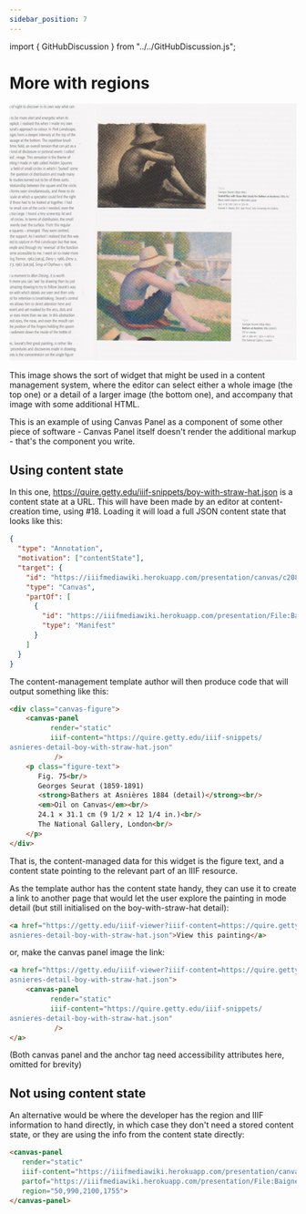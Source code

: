 ```yaml
---
sidebar_position: 7
---
```


import { GitHubDiscussion } from "../../GitHubDiscussion.js";

# More with regions

![Excerpt from exhibition catalogue](../../static/img/examples/riley.png)

This image shows the sort of widget that might be used in a content management system, where the editor can select either a whole image (the top one) or a detail of a larger image (the bottom one), and accompany that image with some additional HTML.

This is an example of using Canvas Panel as a component of some other piece of software - Canvas Panel itself doesn't render the additional markup - that's the component you write.

## Using content state

In this one, https://quire.getty.edu/iiif-snippets/boy-with-straw-hat.json is a content state at a URL. This will have been made by an editor at content-creation time, using #18. Loading it will load a full JSON content state that looks like this:

```json
{
  "type": "Annotation",
  "motivation": ["contentState"],
  "target": {
    "id": "https://iiifmediawiki.herokuapp.com/presentation/canvas/c208117.json#xywh=50,990,2100,1755",
    "type": "Canvas",
    "partOf": [
      {
        "id": "https://iiifmediawiki.herokuapp.com/presentation/File:Baigneurs_a_Asnieres.jpg",
        "type": "Manifest"
      }
    ]
  }
}
```

The content-management template author will then produce code that will output something like this:

```html
<div class="canvas-figure">
    <canvas-panel 
          render="static"
          iiif-content="https://quire.getty.edu/iiif-snippets/
asnieres-detail-boy-with-straw-hat.json"
           />
    <p class="figure-text">
       Fig. 75<br/>
       Georges Seurat (1859-1891)
       <strong>Bathers at Asnières 1884 (detail)</strong><br/>
       <em>Oil on Canvas</em><br/>
       24.1 × 31.1 cm (9 1/2 × 12 1/4 in.)<br/>
       The National Gallery, London<br/>
    </p>
</div>
```

That is, the content-managed data for this widget is the figure text, and a content state pointing to the relevant part of an IIIF resource.

As the template author has the content state handy, they can use it to create a link to another page that would let the user explore the painting in mode detail (but still initialised on the boy-with-straw-hat detail):

```html
<a href="https://getty.edu/iiif-viewer?iiif-content=https://quire.getty.edu/iiif-snippets/
asnieres-detail-boy-with-straw-hat.json">View this painting</a>
```

or, make the canvas panel image the link:

```html
<a href="https://getty.edu/iiif-viewer?iiif-content=https://quire.getty.edu/iiif-snippets/
asnieres-detail-boy-with-straw-hat.json">
    <canvas-panel 
          render="static"
          iiif-content="https://quire.getty.edu/iiif-snippets/
asnieres-detail-boy-with-straw-hat.json"
           />
</a>  ​
```

(Both canvas panel and the anchor tag need accessibility attributes here, omitted for brevity)

## Not using content state

An alternative would be where the developer has the region and IIIF information to hand directly, in which case they don't need a stored content state, or they are using the info from the content state directly:

```html
<canvas-panel
   render="static"
   iiif-content="https://iiifmediawiki.herokuapp.com/presentation/canvas/c208117.json"
   partof="https://iiifmediawiki.herokuapp.com/presentation/File:Baigneurs_a_Asnieres.jpg"
   region="50,990,2100,1755">
</canvas-panel>
```


<GitHubDiscussion ghid="7" />